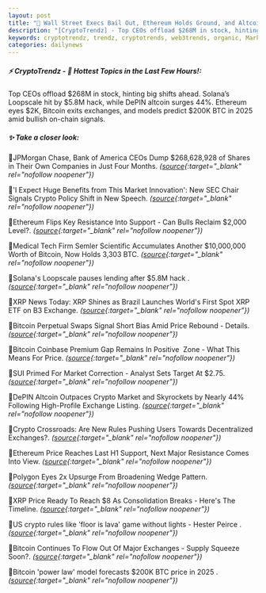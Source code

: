 ```yaml
---
layout: post
title: "🌅 Wall Street Execs Bail Out, Ethereum Holds Ground, and Altcoins Race Ahead Bitcoin News"
description: "[CryptoTrendz] - Top CEOs offload $268M in stock, hinting big shifts ahead. Solana’s Loopscale hit by $5.8M hack, while DePIN altcoin surges 44%. Ethereum eyes $2K, Bitcoin exits exchanges, and models predict $200K BTC in 2025 amid bullish on-chain signals."
keywords: cryptotrendz, trendz, cryptotrends, web3trends, organic, Market, Brazil, Crypto, SEC, BTC, Altcoin, XRP, Analyst
categories: dailynews
---
```


##### ⚡ CryptoTrendz - 📌 *Hottest Topics in the Last Few Hours!:*

Top CEOs offload $268M in stock, hinting big shifts ahead. Solana’s Loopscale hit by $5.8M hack, while DePIN altcoin surges 44%. Ethereum eyes $2K, Bitcoin exits exchanges, and models predict $200K BTC in 2025 amid bullish on-chain signals.

##### ✨ *Take a closer look:*


🔹JPMorgan Chase, Bank of America CEOs Dump $268,628,928 of Shares in Their Own Companies in Just Four Months. *([source](https://s.avyag.com/jz4v){:target="_blank" rel="nofollow noopener"})*

🔹'I Expect Huge Benefits from This Market Innovation': New SEC Chair Signals Crypto Policy Shift in New Speech. *([source](https://s.avyag.com/zrfj){:target="_blank" rel="nofollow noopener"})*

🔹Ethereum Flips Key Resistance Into Support - Can Bulls Reclaim $2,000 Level?. *([source](https://s.avyag.com/5fet){:target="_blank" rel="nofollow noopener"})*

🔹Medical Tech Firm Semler Scientific Accumulates Another $10,000,000 Worth of Bitcoin, Now Holds 3,303 BTC. *([source](https://s.avyag.com/tti2){:target="_blank" rel="nofollow noopener"})*

🔹Solana's Loopscale pauses lending after $5.8M hack . *([source](https://s.avyag.com/bf92){:target="_blank" rel="nofollow noopener"})*

🔹XRP News Today: XRP Shines as Brazil Launches World's First Spot XRP ETF on B3 Exchange. *([source](https://s.avyag.com/rdtx){:target="_blank" rel="nofollow noopener"})*

🔹Bitcoin Perpetual Swaps Signal Short Bias Amid Price Rebound - Details. *([source](https://s.avyag.com/p82n){:target="_blank" rel="nofollow noopener"})*

🔹Bitcoin Coinbase Premium Gap Remains In Positive  Zone - What This Means For Price. *([source](https://s.avyag.com/m3ad){:target="_blank" rel="nofollow noopener"})*

🔹SUI Primed For Market Correction - Analyst Sets Target At $2.75. *([source](https://s.avyag.com/yts0){:target="_blank" rel="nofollow noopener"})*

🔹DePIN Altcoin Outpaces Crypto Market and Skyrockets by Nearly 44% Following High-Profile Exchange Listing. *([source](https://s.avyag.com/0n73){:target="_blank" rel="nofollow noopener"})*

🔹Crypto Crossroads: Are New Rules Pushing Users Towards Decentralized Exchanges?. *([source](https://s.avyag.com/ops2){:target="_blank" rel="nofollow noopener"})*

🔹Ethereum Price Reaches Last H1 Support, Next Major Resistance Comes Into View. *([source](https://s.avyag.com/pcbm){:target="_blank" rel="nofollow noopener"})*

🔹Polygon Eyes 2x Upsurge From Broadening Wedge Pattern. *([source](https://s.avyag.com/br3f){:target="_blank" rel="nofollow noopener"})*

🔹XRP Price Ready To Reach $8 As Consolidation Breaks - Here's The Timeline. *([source](https://s.avyag.com/lfhl){:target="_blank" rel="nofollow noopener"})*

🔹US crypto rules like 'floor is lava' game without lights - Hester Peirce . *([source](https://s.avyag.com/szpi){:target="_blank" rel="nofollow noopener"})*

🔹Bitcoin Continues To Flow Out Of Major Exchanges - Supply Squeeze Soon?. *([source](https://s.avyag.com/qwep){:target="_blank" rel="nofollow noopener"})*

🔹Bitcoin 'power law' model forecasts $200K BTC price in 2025 . *([source](https://s.avyag.com/7b9y){:target="_blank" rel="nofollow noopener"})*
